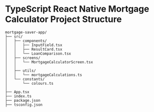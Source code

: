 # TypeScript React Native Mortgage Calculator Project Structure

```
mortgage-saver-app/
├── src/
│   ├── components/
│   │   ├── InputField.tsx
│   │   ├── ResultCard.tsx
│   │   └── LoanComparison.tsx
│   ├── screens/
│   │   └── MortgageCalculatorScreen.tsx
│   │
│   ├── utils/
│   │   └── mortgageCalculations.ts
│   └── constants/
│       └── colours.ts
│
├── App.tsx
├── index.ts
├── package.json
├── tsconfig.json
```

